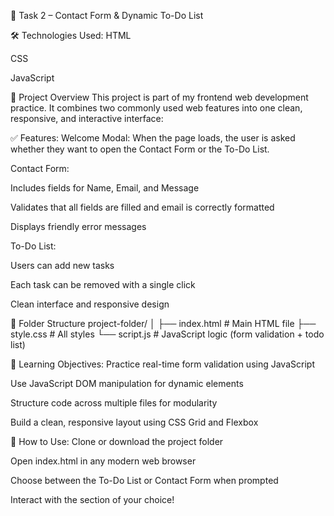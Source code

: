 📄 Task 2 – Contact Form & Dynamic To-Do List


🛠 Technologies Used:
HTML

CSS

JavaScript

📌 Project Overview
This project is part of my frontend web development practice. It combines two commonly used web features into one clean, responsive, and interactive interface:

✅ Features:
Welcome Modal: When the page loads, the user is asked whether they want to open the Contact Form or the To-Do List.

Contact Form:

Includes fields for Name, Email, and Message

Validates that all fields are filled and email is correctly formatted

Displays friendly error messages

To-Do List:

Users can add new tasks

Each task can be removed with a single click

Clean interface and responsive design

📁 Folder Structure
project-folder/
│
├── index.html       # Main HTML file
├── style.css        # All styles
└── script.js        # JavaScript logic (form validation + todo list)


🎯 Learning Objectives:
Practice real-time form validation using JavaScript

Use JavaScript DOM manipulation for dynamic elements

Structure code across multiple files for modularity

Build a clean, responsive layout using CSS Grid and Flexbox

🔧 How to Use:
Clone or download the project folder

Open index.html in any modern web browser

Choose between the To-Do List or Contact Form when prompted

Interact with the section of your choice!
